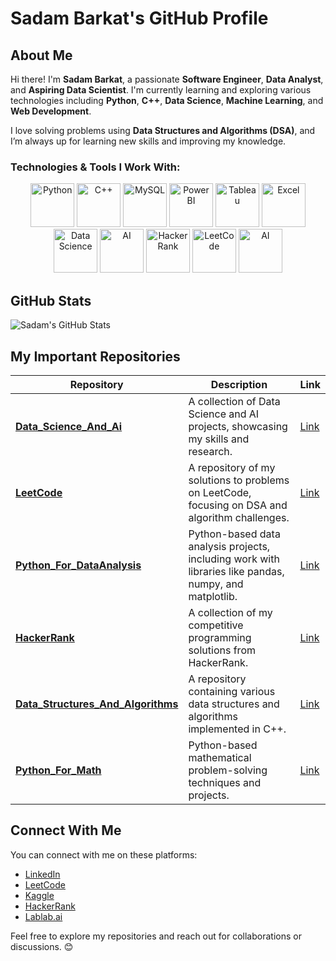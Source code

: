 # Sadam Barkat's GitHub Profile

## About Me

Hi there! I'm **Sadam Barkat**, a passionate **Software Engineer**, **Data Analyst**, and **Aspiring Data Scientist**. I'm currently learning and exploring various technologies including **Python**, **C++**, **Data Science**, **Machine Learning**, and **Web Development**.

I love solving problems using **Data Structures and Algorithms (DSA)**, and I’m always up for learning new skills and improving my knowledge.

### Technologies & Tools I Work With:

<p align="center">
    <img src="https://upload.wikimedia.org/wikipedia/commons/c/c3/Python-logo-notext.svg" alt="Python" width="70" height="70"/>
    <img src="https://upload.wikimedia.org/wikipedia/commons/1/18/ISO_C%2B%2B_Logo.svg" alt="C++" width="70" height="70"/>
    <img src="https://cdn.clever-cloud.com/uploads/2023/03/mysql.svg" alt="MySQL" width="70" height="70"/>
    <img src="https://images.datacamp.com/image/upload/v1724169856/image_ff55d03003.png" alt="Power BI" width="70" height="70"/>
    <img src="https://encrypted-tbn0.gstatic.com/images?q=tbn:ANd9GcTx-RM265y4hLCSqdkBCaphYK_DQCD5NVXOhPRrLv_qofB6nv44u4mRL980abKjNfDqL6A&usqp=CAU" alt="Tableau" width="70" height="70"/>
    <img src="https://upload.wikimedia.org/wikipedia/commons/7/73/Microsoft_Excel_2013-2019_logo.svg" alt="Excel" width="70" height="70"/>
    <img src="https://cdn-icons-png.freepik.com/512/8649/8649621.png" alt="Data Science" width="70" height="70"/>
    <img src="https://img.freepik.com/premium-vector/ai-technology-icon-artificial-intelligence-machine-learning-concepts-futuristic-ai-symbol_689336-880.jpg" alt="AI" width="70" height="70"/>
    <img src="https://w7.pngwing.com/pngs/255/665/png-transparent-oval-blue-and-black-php-logo-php-server-side-scripting-computer-software-general-purpose-programming-language-php-miscellaneous-blue-text-thumbnail.png" alt="HackerRank" width="70" height="70"/>
    <img src="https://cdn.iconscout.com/icon/free/png-256/free-leetcode-logo-icon-download-in-svg-png-gif-file-formats--technology-social-media-vol-4-pack-logos-icons-2944960.png" alt="LeetCode" width="70" height="70"/>
     <img src="https://upload.wikimedia.org/wikipedia/commons/thumb/4/40/HackerRank_Icon-1000px.png/800px-HackerRank_Icon-1000px.png" alt="AI" width="70" height="70"/>
</p>

## GitHub Stats

![Sadam's GitHub Stats](https://github-readme-stats.vercel.app/api?username=Sadam-Barkat&show_icons=true&hide_title=true)

## My Important Repositories

| Repository | Description | Link |
|------------|-------------|------|
| **[Data_Science_And_Ai](https://github.com/Sadam-Barkat/Data_Science_And_Ai)** | A collection of Data Science and AI projects, showcasing my skills and research. | [Link](https://github.com/Sadam-Barkat/Data_Science_And_Ai) |
| **[LeetCode](https://github.com/Sadam-Barkat/LeetCode)** | A repository of my solutions to problems on LeetCode, focusing on DSA and algorithm challenges. | [Link](https://github.com/Sadam-Barkat/LeetCode) |
| **[Python_For_DataAnalysis](https://github.com/Sadam-Barkat/Python_For_DataAnalysis)** | Python-based data analysis projects, including work with libraries like pandas, numpy, and matplotlib. | [Link](https://github.com/Sadam-Barkat/Python_For_DataAnalysis) |
| **[HackerRank](https://github.com/Sadam-Barkat/HackerRank)** | A collection of my competitive programming solutions from HackerRank. | [Link](https://github.com/Sadam-Barkat/HackerRank) |
| **[Data_Structures_And_Algorithms](https://github.com/Sadam-Barkat/Data_Structures_And_Algorithms)** | A repository containing various data structures and algorithms implemented in C++. | [Link](https://github.com/Sadam-Barkat/Data_Structures_And_Algorithms) |
| **[Python_For_Math](https://github.com/Sadam-Barkat/Python_For_Math)** | Python-based mathematical problem-solving techniques and projects. | [Link](https://github.com/Sadam-Barkat/Python_For_Math) |

## Connect With Me

You can connect with me on these platforms:

- [LinkedIn](https://www.linkedin.com/in/sadam-barkat/)
- [LeetCode](https://leetcode.com/Sadam-Barkat/)
- [Kaggle](https://www.kaggle.com/SadamBarkat)
- [HackerRank](https://www.hackerrank.com/SadamBarkat)
- [Lablab.ai](https://www.lablab.ai/profile/Sadam-Barkat)

Feel free to explore my repositories and reach out for collaborations or discussions. 😊
